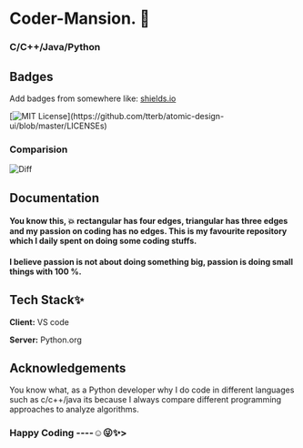 
# Coder-Mansion. 🏡

### C/C++/Java/Python



## Badges

Add badges from somewhere like: [shields.io](https://shields.io/)

[![MIT License](https://img.shields.io/apm/l/atomic-design-ui.svg?)](https://github.com/tterb/atomic-design-ui/blob/master/LICENSEs)



### Comparision

![Diff](https://user-images.githubusercontent.com/85961223/144803748-8706bc37-74a1-43cf-8cd0-459504ea1c74.jpg)

## Documentation


#### You know this, 💥 rectangular has four edges, triangular has three edges and my passion on coding has no edges. This is my favourite repository which I daily spent on doing some coding stuffs. 
#### I believe passion is not about doing something big, passion is doing small things with 100 %.


## Tech Stack✨

**Client:** VS code 

**Server:** Python.org


## Acknowledgements
You know what, as a Python developer why I do code in different languages such as c/c++/java its because I always compare different programming approaches to analyze algorithms.
### Happy Coding ----☺😜✨>
